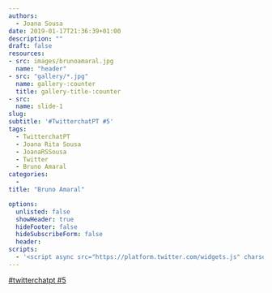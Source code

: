 ```yaml
---
authors:
  - Joana Sousa
date: 2019-01-17T21:36:39+01:00
description: ""
draft: false
resources: 
- src: images/brunoamaral.jpg
  name: "header"
- src: "gallery/*.jpg"
  name: gallery-:counter
  title: gallery-title-:counter
- src:
  name: slide-1
slug:
subtitle: '#TwitterchatPT #5'
tags: 
  - TwitterchatPT
  - Joana Rita Sousa
  - JoanaRSSousa
  - Twitter
  - Bruno Amaral
categories: 
  - 
title: "Bruno Amaral"

options:
  unlisted: false
  showHeader: true
  hideFooter: false
  hideSubscribeForm: false
  header:
scripts:
  - '<script async src="https://platform.twitter.com/widgets.js" charset="utf-8"></script> '
---
```


<a class="twitter-moment" href="https://twitter.com/i/moments/1085901077323632640?ref_src=twsrc%5Etfw">#twitterchatpt #5</a> 

